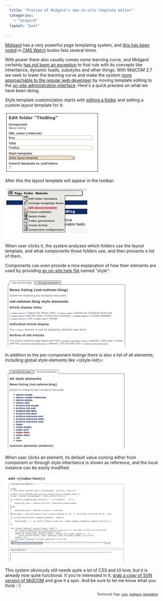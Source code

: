 ```yaml
---
  title: "Preview of Midgard's new on-site template editor"
  categories: 
    - "midgard"
  layout: "post"

---
```

<a href="http://www.midgard-project.org/">Midgard</a> has a very powerful page templating system, and <a href="http://bergie.iki.fi/blog/cms-watch-kudos-of-2005.html">this has been noted</a> in <a href="http://www.cmswatch.com/">CMS Watch</a> kudos lists several times.

With power there also usually comes some learning curve,  and Midgard certainly <a href="http://www.midgard-project.org/documentation/howto-midcom/">has not been an exception</a> to that rule with its concepts like inheritance, dynamic loads, substyles and other things. With MidCOM 2.7 we seek to lower the learning curve and make the system <a href="http://bergie.iki.fi/blog/midgard-in-2007--the-year-of-the-web-developer.html">more approachable to the regular web developer</a> by moving template editing to the <a href="http://www.midgard-project.org/documentation/content-production-with-midcom/">on-site administration interface</a>. Here's a quick preview on what we have been doing.

Style template customization starts with <a href="http://www.midgard-project.org/documentation/folder-management-with-midcom/">editing a folder</a> and setting a custom layout template for it:

<img src="/files/midcom-styleeditor-create-substyle.jpg" height="191" width="300" border="1" hspace="4" vspace="4" alt="Midcom-Styleeditor-Create-Substyle" />

After this the layout template will appear in the toolbar:

<img src="/files/midcom-styleeditor-edit-template-menu.jpg" height="159" width="267" border="0" hspace="4" vspace="4" alt="Midcom-Styleeditor-Edit-Template-Menu" />

When user clicks it, the system analyzes which folders use the layout template, and what components those folders use, and then presents a list of them.

Components can even provide a nice explanation of how their elements are used by providing <a href="http://www.midgard-project.org/documentation/midcom-component-online-documentation/">an on-site help file</a> named "style":

<img src="/files/midcom-styleeditor-element-list.jpg" height="222" width="400" border="0" hspace="4" vspace="4" alt="Midcom-Styleeditor-Element-List" />

In addition to the per-component listings there is also a list of all elements, including global style elements like &lt;(style-init)&gt;:

<img src="/files/midcom-styleeditor-element-list-all.jpg" height="265" width="400" border="0" hspace="4" vspace="4" alt="Midcom-Styleeditor-Element-List-All" />

When user clicks an element, its default value coming either from component or through style inheritance is shown as reference, and the local instance can be easily modified:

<img src="/files/midcom-styleeditor-edit-element.jpg" height="282" width="400" border="0" hspace="4" vspace="4" alt="Midcom-Styleeditor-Edit-Element" />

This system obviously still needs quite a lot of CSS and UI love, but it is already now quite functional. If you're interested in it, <a href="http://www.midgard-project.org/documentation/running-latest-midcom-from-subversion/">grab a copy of SVN version of MidCOM</a> and give it a spin. And be sure to let me know what you think :-)

<!-- technorati tags start --><p style="text-align:right;font-size:10px;">Technorati Tags: <a href="http://www.technorati.com/tag/cms" rel="tag">cms</a>, <a href="http://www.technorati.com/tag/midgard" rel="tag">midgard</a>, <a href="http://www.technorati.com/tag/templating" rel="tag">templating</a></p><!-- technorati tags end -->